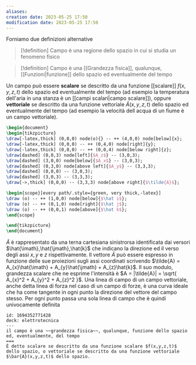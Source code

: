 ```yaml
---
aliases: 
creation date: 2023-05-25 17:50
modification date: 2023-05-25 17:50
---
```


Forniamo due definizioni alternative
> [!definition]
> Campo è una regione dello spazio in cui si studia un fenomeno fisico


> [!definition]
> Campo è una [[Grandezza fisica]], qualunque, [[Funzioni|funzione]] dello spazio ed eventualmente del tempo

Un campo può essere **scalare** se descritto da una funzione [[scalare]] $f(x,y,z,t)$ dello spazio ed eventualmente del tempo (ad esempio la temperatura dell'aria in una stanza è un [[campi scalari|campo scalare]]), oppure **vettoriale** se descritto da una funzione vettoriale $\tilde{A} (x,y,z,t)$ dello spazio ed eventualmente del tempo (ad esempio la velocità dell acqua di un fiume è un campo vettoriale).

```tikz
\begin{document}
\begin{tikzpicture}
\draw[-latex,thick] (0,0,0) node(o){} -- ++ (4,0,0) node[below]{x};
\draw[-latex,thick] (0,0,0) -- ++ (0,4,0) node[right]{y};
\draw[-latex,thick] (0,0,0) -- ++ (0,0,4) node[below right]{z};
\draw[dashed] (0,0,3) node[left]{$A_z$} -- (3,0,3);
\draw[dashed] (3,0,0) node[below]{$A_x$} -- (3,0,3);
\draw[dashed] (0,3,0) node[above left]{$A_y$} -- (3,3,3);
\draw[dashed] (0,0,0) -- (3,0,3);
\draw[dashed] (3,0,3) -- (3,3,3);
\draw[->,thick] (0,0,0) -- (3,3,3) node[above right]{$\tilde{A}$};

\begin{scope}[every path/.style={green, very thick,-latex}]
\draw (o) -- ++ (1,0,0) node[below]{$\hat i$};
\draw (o) -- ++ (0,1,0) node[right]{$\hat j$};
\draw (o) -- ++ (0,0,1) node[above]{$\hat k$};
\end{scope}

\end{tikzpicture}
\end{document}
```


$\tilde{A}$ è rappresentato da una terna cartesiana sinistrorsa identificata dai versori $\hat{\imath},\hat{\jmath},\hat{k}$ che indicano la direzione ed il verso degli assi $x,y$ e $z$ rispettivamente. Il vettore $\tilde{A}$ può essere espresso in funzione delle sue proiezioni sugli assi coordinati scrivendo $\tilde{A} = A_{x}\hat{\imath} + A_{y}\hat{\jmath} + A_{z}\hat{k}$. Il suo modulo, grandezza scalare che ne esprime l'intensità è $A = |\tilde{A}| = \sqrt{ A_{x}^2 + A_{y}^2 + A_{z}^2 }$.
Una linea di campo di un campo vettoriale, anche detta linea di forza nel caso di un campo di forze, è una curva ideale che ha come tangente in ogni punto la direzione del vettore del campo stesso. Per ogni punto passa una sola linea di campo che è quindi univocamente definita

```anki
id: 1694352771428
deck: elettrotecnica
---
il campo è una ~~grandezza fisica~~, qualunque, funzione dello spazio ed, eventualmente, del tempo 
===
È detto scalare se descritto da una funzione scalare $f(x,y,z,t)$ dello spazio, o vettoriale se descritto da una funzione vettoriale $\bar{A}(x,y,z,t)$ dello spazio.
```
